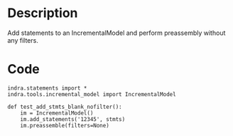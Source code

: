 # Description
Add statements to an IncrementalModel and perform preassembly without any filters.

# Code
```
indra.statements import *
indra.tools.incremental_model import IncrementalModel

def test_add_stmts_blank_nofilter():
    im = IncrementalModel()
    im.add_statements('12345', stmts)
    im.preassemble(filters=None)

```
